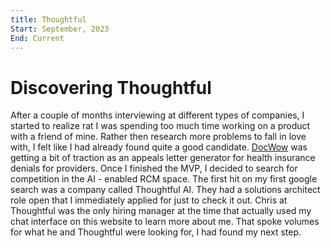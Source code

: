 ```yaml
---
title: Thoughtful
Start: September, 2023
End: Current
---
```

# Discovering Thoughtful

After a couple of months interviewing at different types of companies, I started to realize rat I was spending too much time working on a product with a friend of mine. Rather then research more problems to fall in love with, I felt like I had already found quite a good candidate. [DocWow](https://www.danielmathieson.com/info/projects/docwow) was getting a bit of traction as an appeals letter generator for health insurance denials for providers. Once I finished the MVP, I decided to search for competition in the AI - enabled RCM space. The first hit on my first google search was a company called Thoughtful AI. They had a solutions architect role open that I immediately applied for just to check it out. Chris at Thoughtful was the only hiring manager at the time that actually used my chat interface on this website to learn more about me. That spoke volumes for what he and Thoughtful were looking for, I had found my next step.